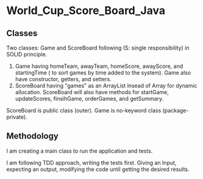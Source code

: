 # World_Cup_Score_Board_Java

## Classes

Two classes: Game and ScoreBoard following (S: single responsibility) in SOLID principle.

1. Game having homeTeam, awayTeam, homeScore, awayScore, and startingTime ( to sort games by time added to the system). Game also have constructor, getters, and setters.
2. ScoreBoard having "games" as an ArrayList insead of Array for dynamic allocation. ScoreBoard will also have methods for startGame, updateScores, finsihGame, orderGames, and getSummary.

ScoreBoard is public class (outer).
Game is no-keyword class (package-private).
## Methodology

I am creating a main class to run the application and tests.

I am following TDD approach, writing the tests first. Giving an Input, expecting an output, modifying the code until getting the desired results.

